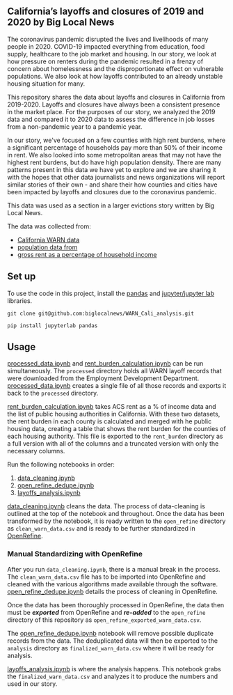 ## California’s layoffs and closures of 2019 and 2020 by Big Local News

The coronavirus pandemic disrupted the lives and livelihoods of many people in 2020. COVID-19 impacted everything from education, food supply, healthcare to the job market and housing. In our story, we look at how pressure on renters during the pandemic resulted in a frenzy of concern about homelessness and the disproportionate effect on vulnerable populations. We also look at how layoffs contributed to an already unstable housing situation for many.

This repository shares the data about layoffs and closures in California from 2019-2020. Layoffs and closures have always been a consistent presence in the market place. For the purposes of our story, we analyzed the 2019 data and compared it to 2020 data to assess the difference in job losses from a non-pandemic year to a pandemic year. 

In our story, we've focused on a few counties with high rent burdens, where a significant percentage of households pay more than 50% of their income in rent. We also looked into some metropolitan areas that may not have the highest rent burdens, but do have high population density. There are many patterns present in this data we have yet to explore and we are sharing it with the hopes that other data journalists and news organizations will report similar stories of their own - and share their how counties and cities have been impacted by layoffs and closures due to the coronavirus pandemic.


This data was used as a section in a larger evictions story written by Big Local News. 

The data was collected from:
- [California WARN data](https://edd.ca.gov/Jobs_and_Training/Layoff_Services_WARN.htm)
- [population data from](https://www.census.gov/data/tables/time-series/demo/popest/2010s-counties-total.html#par_textimage_242301767)
- [gross rent as a percentage of household income](https://data.census.gov/cedsci/table?q=rent%20as%20percentage%20of%20income&g=0400000US06.050000&tid=ACSDT5Y2019.B25070&tp=true&hidePreview=true)

## Set up

To use the code in this project, install the [pandas](https://pypi.org/project/pandas/) and [jupyter/jupyter lab](https://pypi.org/project/jupyterlab/) libraries.

```
git clone git@github.com:biglocalnews/WARN_Cali_analysis.git

pip install jupyterlab pandas

```

## Usage

[processed_data.ipynb](https://github.com/biglocalnews/WARN_Cali_analysis/blob/master/notebooks/processed_data.ipynb) and [rent_burden_calculation.ipynb](https://github.com/biglocalnews/WARN_Cali_analysis/blob/master/notebooks/rent_burden_calculation.ipynb) can be run simultaneously. The `processed` directory holds all WARN layoff records that were downloaded from the Employment Development Department. [processed_data.ipynb](https://github.com/biglocalnews/WARN_Cali_analysis/blob/master/notebooks/processed_data.ipynb) creates a single file of all those records and exports it back to the `processed` directory.

[rent_burden_calculation.ipynb](https://github.com/biglocalnews/WARN_Cali_analysis/blob/master/notebooks/rent_burden_calculation.ipynb) takes ACS rent as a % of income data and the list of public housing authorities in California. With these two datasets, the rent burden in each county is calculated and merged with he public housing data, creating a table that shows the rent burden for the counties of each housing authority. This file is exported to the `rent_burden` directory as a full version with all of the columns and a truncated version with only the necessary columns.

Run the following notebooks in order:

1. [data_cleaning.ipynb](https://github.com/biglocalnews/WARN_Cali_analysis/blob/master/notebooks/data_cleaning.ipynb)
2. [open_refine_dedupe.ipynb](https://github.com/biglocalnews/WARN_Cali_analysis/blob/master/notebooks/open_refine_dedupe.ipynb)
3. [layoffs_analysis.ipynb](https://github.com/biglocalnews/WARN_Cali_analysis/blob/master/notebooks/layoffs_analysis.ipynb)

[data_cleaning.ipynb](https://github.com/biglocalnews/WARN_Cali_analysis/blob/master/notebooks/data_cleaning.ipynb) cleans the data. The process of data-cleaning is outlined at the top of the notebook and throughout. Once the data has been transformed by the notebook, it is ready written to the `open_refine` directory as `clean_warn_data.csv` and is ready to be further standardized in [OpenRefine](https://openrefine.org/).

### Manual Standardizing with OpenRefine

After you run `data_cleaning.ipynb`, there is a manual break in the process. The `clean_warn_data.csv` file has to be imported into OpenRefine and cleaned with the various algorithms made available through the software. [open_refine_dedupe.ipynb](https://github.com/biglocalnews/WARN_Cali_analysis/blob/master/notebooks/open_refine_dedupe.ipynb) details the process of cleaning in OpenRefine. 

Once the data has been thoroughly processed in OpenRefine, the data then must be ***exported*** from OpenRefine and ***re-added*** to the `open_refine` directory of this repository as `open_refine_exported_warn_data.csv`. 

The [open_refine_dedupe.ipynb](https://github.com/biglocalnews/WARN_Cali_analysis/blob/master/notebooks/open_refine_dedupe.ipynb) notebook will remove possible duplicate records from the data. The deduplicated data will then be exported to the `analysis` directory as `finalized_warn_data.csv` where it will be ready for analysis.

[layoffs_analysis.ipynb](https://github.com/biglocalnews/WARN_Cali_analysis/blob/master/notebooks/layoffs_analysis.ipynb) is where the analysis happens. This notebook grabs the `finalized_warn_data.csv` and analyzes it to produce the numbers and used in our story.










 


